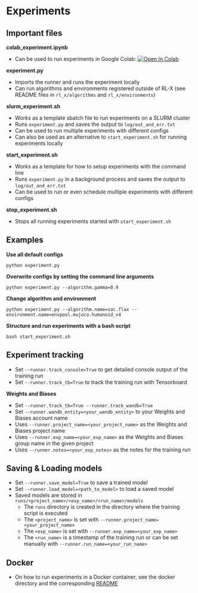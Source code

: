 # Experiments


## Important files

**colab_experiment.ipynb**
- Can be used to run experiments in Google Colab: [![Open In Colab](https://colab.research.google.com/assets/colab-badge.svg)](https://colab.research.google.com/github/nico-bohlinger/RL-X/blob/master/experiments/colab_experiment.ipynb)

**experiment.py**
- Imports the runner and runs the experiment locally
- Can run algorithms and environments registered outside of RL-X (see README files in ```rl_x/algorithms``` and ```rl_x/environments```)

**slurm_experiment.sh**
- Works as a template sbatch file to run experiments on a SLURM cluster
- Runs ```experiment.py``` and saves the output to ```log/out_and_err.txt```
- Can be used to run multiple experiments with different configs
- Can also be used as an alternative to ```start_experiment.sh``` for running experiments locally

**start_experiment.sh**
- Works as a template for how to setup experiments with the command line
- Runs ```experiment.py``` in a background process and saves the output to ```log/out_and_err.txt```
- Can be used to run or even schedule multiple experiments with different configs

**stop_experiment.sh**
- Stops all running experiments started with ```start_experiment.sh```


## Examples

**Use all default configs**
```
python experiment.py
```

**Overwrite configs by setting the command line arguments**
```
python experiment.py --algorithm.gamma=0.9
```

**Change algorithm and environment**
```
python experiment.py --algorithm.name=sac.flax --environment.name=envpool.mujoco.humanoid_v4
```

**Structure and run experiments with a bash script**
```
bash start_experiment.sh
```

## Experiment tracking
- Set ```--runner.track_console=True``` to get detailed console output of the training run
- Set ```--runner.track_tb=True``` to track the training run with Tensorboard

**Weights and Biases**
- Set ```--runner.track_tb=True --runner.track_wandb=True```
- Set ```--runner.wandb_entity=<your_wandb_entity>``` to your Weights and Biases account name
- Uses ```--runner.project_name=<your_project_name>``` as the Weights and Biases project name
- Uses ```--runner.exp_name=<your_exp_name>``` as the Weights and Biases group name in the given project
- Uses ```--runner.notes=<your_exp_notes>``` as the notes for the training run

## Saving & Loading models
- Set ```--runner.save_model=True``` to save a trained model
- Set ```--runner.load_model=<path_to_model>``` to load a saved model
- Saved models are stored in ```runs/<project_name>/<exp_name>/<run_name>/models```
    - The ```runs``` directory is created in the directory where the training script is executed
    - The ```<project_name>``` is set with ```--runner.project_name=<your_project_name>```
    - The ```<exp_name>``` is set with ```--runner.exp_name=<your_exp_name>```
    - The ```<run_name>``` is a timestamp of the training run or can be set manually with ```--runner.run_name=<your_run_name>```

## Docker
- On how to run experiments in a Docker container, see the docker directory and the corresponding [README](https://github.com/nico-bohlinger/RL-X/blob/master/experiments/docker/README.md)